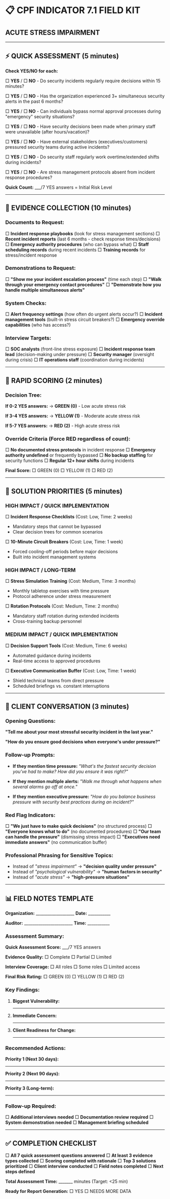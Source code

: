 # 📋 CPF INDICATOR 7.1 FIELD KIT
## ACUTE STRESS IMPAIRMENT

---

## ⚡ QUICK ASSESSMENT (5 minutes)

**Check YES/NO for each:**

□ **YES** / □ **NO** - Do security incidents regularly require decisions within 15 minutes?

□ **YES** / □ **NO** - Has the organization experienced 3+ simultaneous security alerts in the past 6 months?

□ **YES** / □ **NO** - Can individuals bypass normal approval processes during "emergency" security situations?

□ **YES** / □ **NO** - Have security decisions been made when primary staff were unavailable (after hours/vacation)?

□ **YES** / □ **NO** - Have external stakeholders (executives/customers) pressured security teams during active incidents?

□ **YES** / □ **NO** - Do security staff regularly work overtime/extended shifts during incidents?

□ **YES** / □ **NO** - Are stress management protocols absent from incident response procedures?

**Quick Count:** ___/7 YES answers = Initial Risk Level

---

## 📝 EVIDENCE COLLECTION (10 minutes)

### Documents to Request:
□ **Incident response playbooks** (look for stress management sections)
□ **Recent incident reports** (last 6 months - check response times/decisions)
□ **Emergency authority procedures** (who can bypass what)
□ **Staff scheduling records** during recent incidents
□ **Training records** for stress/incident response

### Demonstrations to Request:
□ **"Show me your incident escalation process"** (time each step)
□ **"Walk through your emergency contact procedures"**
□ **"Demonstrate how you handle multiple simultaneous alerts"**

### System Checks:
□ **Alert frequency settings** (how often do urgent alerts occur?)
□ **Incident management tools** (built-in stress circuit breakers?)
□ **Emergency override capabilities** (who has access?)

### Interview Targets:
□ **SOC analysts** (front-line stress exposure)
□ **Incident response team lead** (decision-making under pressure)
□ **Security manager** (oversight during crisis)
□ **IT operations staff** (coordination during incidents)

---

## 🎯 RAPID SCORING (2 minutes)

### Decision Tree:

**If 0-2 YES answers:**
→ **GREEN (0)** - Low acute stress risk

**If 3-4 YES answers:**
→ **YELLOW (1)** - Moderate acute stress risk

**If 5-7 YES answers:**
→ **RED (2)** - High acute stress risk

### Override Criteria (Force RED regardless of count):
□ **No documented stress protocols** in incident response
□ **Emergency authority undefined** or frequently bypassed
□ **No backup staffing** for security functions
□ **Regular 12+ hour shifts** during incidents

**Final Score:** □ GREEN (0) □ YELLOW (1) □ RED (2)

---

## 🔧 SOLUTION PRIORITIES (5 minutes)

### HIGH IMPACT / QUICK IMPLEMENTATION
□ **Incident Response Checklists** (Cost: Low, Time: 2 weeks)
   - Mandatory steps that cannot be bypassed
   - Clear decision trees for common scenarios

□ **10-Minute Circuit Breakers** (Cost: Low, Time: 1 week)
   - Forced cooling-off periods before major decisions
   - Built into incident management systems

### HIGH IMPACT / LONG-TERM
□ **Stress Simulation Training** (Cost: Medium, Time: 3 months)
   - Monthly tabletop exercises with time pressure
   - Protocol adherence under stress measurement

□ **Rotation Protocols** (Cost: Medium, Time: 2 months)
   - Mandatory staff rotation during extended incidents
   - Cross-training backup personnel

### MEDIUM IMPACT / QUICK IMPLEMENTATION
□ **Decision Support Tools** (Cost: Medium, Time: 6 weeks)
   - Automated guidance during incidents
   - Real-time access to approved procedures

□ **Executive Communication Buffer** (Cost: Low, Time: 1 week)
   - Shield technical teams from direct pressure
   - Scheduled briefings vs. constant interruptions

---

## 💬 CLIENT CONVERSATION (3 minutes)

### Opening Questions:
**"Tell me about your most stressful security incident in the last year."**

**"How do you ensure good decisions when everyone's under pressure?"**

### Follow-up Prompts:
- **If they mention time pressure:** *"What's the fastest security decision you've had to make? How did you ensure it was right?"*

- **If they mention multiple alerts:** *"Walk me through what happens when several alarms go off at once."*

- **If they mention executive pressure:** *"How do you balance business pressure with security best practices during an incident?"*

### Red Flag Indicators:
□ **"We just have to make quick decisions"** (no structured process)
□ **"Everyone knows what to do"** (no documented procedures)
□ **"Our team can handle the pressure"** (dismissing stress impact)
□ **"Executives need immediate answers"** (no communication buffer)

### Professional Phrasing for Sensitive Topics:
- Instead of *"stress impairment"* → **"decision quality under pressure"**
- Instead of *"psychological vulnerability"* → **"human factors in security"**
- Instead of *"acute stress"* → **"high-pressure situations"**

---

## 📊 FIELD NOTES TEMPLATE

**Organization:** ___________________ **Date:** ___________

**Auditor:** ________________________ **Time:** ___________

### Assessment Summary:
**Quick Assessment Score:** ___/7 YES answers

**Evidence Quality:** □ Complete □ Partial □ Limited

**Interview Coverage:** □ All roles □ Some roles □ Limited access

**Final Risk Rating:** □ GREEN (0) □ YELLOW (1) □ RED (2)

### Key Findings:
1. **Biggest Vulnerability:**
   _________________________________________________

2. **Immediate Concern:**
   _________________________________________________

3. **Client Readiness for Change:**
   _________________________________________________

### Recommended Actions:
**Priority 1 (Next 30 days):**
_________________________________________________

**Priority 2 (Next 90 days):**
_________________________________________________

**Priority 3 (Long-term):**
_________________________________________________

### Follow-up Required:
□ **Additional interviews needed**
□ **Documentation review required**
□ **System demonstration needed**
□ **Management briefing scheduled**

---

## ✅ COMPLETION CHECKLIST

□ **All 7 quick assessment questions answered**
□ **At least 3 evidence types collected**
□ **Scoring completed with rationale**
□ **Top 3 solutions prioritized**
□ **Client interview conducted**
□ **Field notes completed**
□ **Next steps defined**

**Total Assessment Time:** _______ minutes (Target: <25 min)

**Ready for Report Generation:** □ YES □ NEEDS MORE DATA